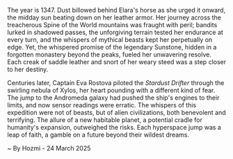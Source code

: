 
The year is 1347.  Dust billowed behind Elara's horse as she urged it onward, the midday sun beating down on her leather armor.  Her journey across the treacherous Spine of the World mountains was fraught with peril; bandits lurked in shadowed passes, the unforgiving terrain tested her endurance at every turn, and the whispers of mythical beasts kept her perpetually on edge.  Yet, the whispered promise of the legendary Sunstone, hidden in a forgotten monastery beyond the peaks, fueled her unwavering resolve. Each creak of saddle leather and snort of her weary steed was a step closer to her destiny.


Centuries later, Captain Eva Rostova piloted the *Stardust Drifter* through the swirling nebula of Xylos, her heart pounding with a different kind of fear.  The jump to the Andromeda galaxy had pushed the ship's engines to their limits, and now sensor readings were erratic.  The whispers of this expedition were not of beasts, but of alien civilizations, both benevolent and terrifying.  The allure of a new habitable planet, a potential cradle for humanity's expansion, outweighed the risks.  Each hyperspace jump was a leap of faith, a gamble on a future beyond their wildest dreams.

~ By Hozmi - 24 March 2025
